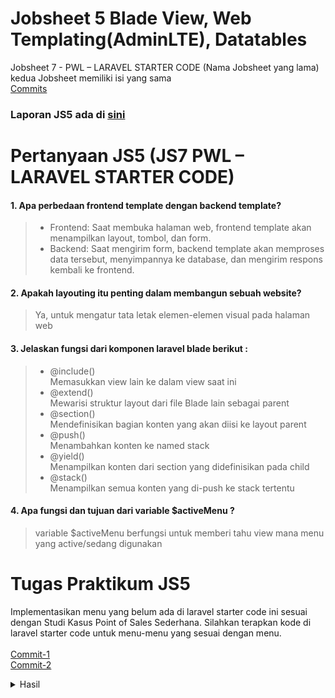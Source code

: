 # Jobsheet 5 Blade View, Web Templating(AdminLTE), Datatables
Jobsheet 7 - PWL – LARAVEL STARTER CODE (Nama Jobsheet yang lama)\
kedua Jobsheet memiliki isi yang sama\
[Commits](https://github.com/search?q=repo%3ARaruu%2FPolinema.Task+JS7&type=commits)

### Laporan JS5 ada di [sini](https://1drv.ms/f/c/60e6043c8101a60a/EqL_CGeINmZNj3vWWNmJvoMB4nby17qHOW8uTixmDTTCDQ?e=WwXetD)

# Pertanyaan JS5 (JS7 PWL – LARAVEL STARTER CODE)
#### 1.	Apa perbedaan frontend template dengan backend template? 
> - Frontend: Saat membuka halaman web, frontend template akan menampilkan layout, tombol, dan form.
> - Backend: Saat mengirim form, backend template akan memproses data tersebut, menyimpannya ke database, dan mengirim respons kembali ke frontend.
 #### 2.	Apakah layouting itu penting dalam membangun sebuah website? 
> Ya, untuk mengatur tata letak elemen-elemen visual pada halaman web
#### 3.	Jelaskan fungsi dari komponen laravel blade berikut : 
>-	@include()\
>Memasukkan view lain ke dalam view saat ini
>-	@extend()\
>Mewarisi struktur layout dari file Blade lain sebagai parent
>-	@section()\
>Mendefinisikan bagian konten yang akan diisi ke layout parent
>-	@push()\
>Menambahkan konten ke named stack
>-	@yield()\
>Menampilkan konten dari section yang didefinisikan pada child 
>-	@stack()\
>Menampilkan semua konten yang di-push ke stack tertentu
#### 4.	Apa fungsi dan tujuan dari variable $activeMenu ? 
>variable $activeMenu berfungsi untuk memberi tahu view mana menu yang active/sedang digunakan


# Tugas Praktikum JS5
Implementasikan menu yang belum ada di laravel starter code ini sesuai dengan Studi Kasus Point of Sales Sederhana. Silahkan terapkan kode di laravel starter code untuk menu-menu yang sesuai dengan menu.\
\
[Commit-1](https://github.com/Raruu/Polinema.Task/commit/a1a52e56c14939d984089757febc73ba8d0bbc17)\
[Commit-2](https://github.com/Raruu/Polinema.Task/commit/7fdbf64a5f5a1f58f3c384ca31582450a6bc6933)

<details><summary>Hasil</summary>
<div>
  <img src="img/t1.png"/>
  <img src="img/t2.png"/>
  <img src="img/t3.png"/>
  <img src="img/t4.png"/>
</div>
</details>
